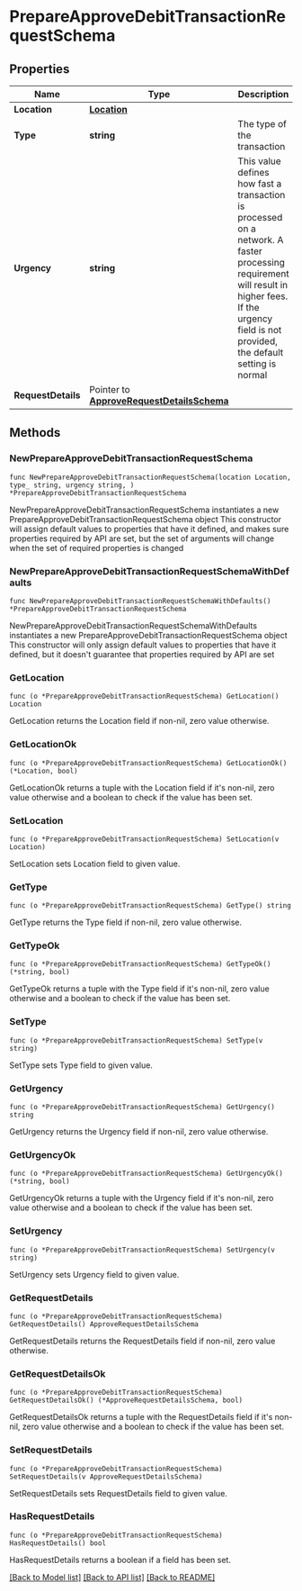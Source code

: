 # PrepareApproveDebitTransactionRequestSchema

## Properties

Name | Type | Description | Notes
------------ | ------------- | ------------- | -------------
**Location** | [**Location**](Location.md) |  | 
**Type** | **string** | The type of the transaction | 
**Urgency** | **string** | This value defines how fast a transaction is processed on a network. A faster processing requirement will result in higher fees. If the urgency field is not provided, the default setting is normal | 
**RequestDetails** | Pointer to [**ApproveRequestDetailsSchema**](ApproveRequestDetailsSchema.md) |  | [optional] 

## Methods

### NewPrepareApproveDebitTransactionRequestSchema

`func NewPrepareApproveDebitTransactionRequestSchema(location Location, type_ string, urgency string, ) *PrepareApproveDebitTransactionRequestSchema`

NewPrepareApproveDebitTransactionRequestSchema instantiates a new PrepareApproveDebitTransactionRequestSchema object
This constructor will assign default values to properties that have it defined,
and makes sure properties required by API are set, but the set of arguments
will change when the set of required properties is changed

### NewPrepareApproveDebitTransactionRequestSchemaWithDefaults

`func NewPrepareApproveDebitTransactionRequestSchemaWithDefaults() *PrepareApproveDebitTransactionRequestSchema`

NewPrepareApproveDebitTransactionRequestSchemaWithDefaults instantiates a new PrepareApproveDebitTransactionRequestSchema object
This constructor will only assign default values to properties that have it defined,
but it doesn't guarantee that properties required by API are set

### GetLocation

`func (o *PrepareApproveDebitTransactionRequestSchema) GetLocation() Location`

GetLocation returns the Location field if non-nil, zero value otherwise.

### GetLocationOk

`func (o *PrepareApproveDebitTransactionRequestSchema) GetLocationOk() (*Location, bool)`

GetLocationOk returns a tuple with the Location field if it's non-nil, zero value otherwise
and a boolean to check if the value has been set.

### SetLocation

`func (o *PrepareApproveDebitTransactionRequestSchema) SetLocation(v Location)`

SetLocation sets Location field to given value.


### GetType

`func (o *PrepareApproveDebitTransactionRequestSchema) GetType() string`

GetType returns the Type field if non-nil, zero value otherwise.

### GetTypeOk

`func (o *PrepareApproveDebitTransactionRequestSchema) GetTypeOk() (*string, bool)`

GetTypeOk returns a tuple with the Type field if it's non-nil, zero value otherwise
and a boolean to check if the value has been set.

### SetType

`func (o *PrepareApproveDebitTransactionRequestSchema) SetType(v string)`

SetType sets Type field to given value.


### GetUrgency

`func (o *PrepareApproveDebitTransactionRequestSchema) GetUrgency() string`

GetUrgency returns the Urgency field if non-nil, zero value otherwise.

### GetUrgencyOk

`func (o *PrepareApproveDebitTransactionRequestSchema) GetUrgencyOk() (*string, bool)`

GetUrgencyOk returns a tuple with the Urgency field if it's non-nil, zero value otherwise
and a boolean to check if the value has been set.

### SetUrgency

`func (o *PrepareApproveDebitTransactionRequestSchema) SetUrgency(v string)`

SetUrgency sets Urgency field to given value.


### GetRequestDetails

`func (o *PrepareApproveDebitTransactionRequestSchema) GetRequestDetails() ApproveRequestDetailsSchema`

GetRequestDetails returns the RequestDetails field if non-nil, zero value otherwise.

### GetRequestDetailsOk

`func (o *PrepareApproveDebitTransactionRequestSchema) GetRequestDetailsOk() (*ApproveRequestDetailsSchema, bool)`

GetRequestDetailsOk returns a tuple with the RequestDetails field if it's non-nil, zero value otherwise
and a boolean to check if the value has been set.

### SetRequestDetails

`func (o *PrepareApproveDebitTransactionRequestSchema) SetRequestDetails(v ApproveRequestDetailsSchema)`

SetRequestDetails sets RequestDetails field to given value.

### HasRequestDetails

`func (o *PrepareApproveDebitTransactionRequestSchema) HasRequestDetails() bool`

HasRequestDetails returns a boolean if a field has been set.


[[Back to Model list]](../README.md#documentation-for-models) [[Back to API list]](../README.md#documentation-for-api-endpoints) [[Back to README]](../README.md)


